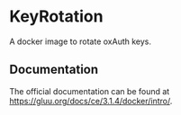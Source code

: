 # KeyRotation

A docker image to rotate oxAuth keys.

## Documentation

The official documentation can be found at https://gluu.org/docs/ce/3.1.4/docker/intro/.
